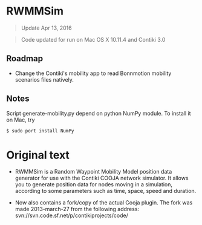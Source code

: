 RWMMSim
=====================

> Update Apr 13, 2016

> Code updated for run on Mac OS X 10.11.4 and Contiki 3.0

## Roadmap
* Change the Contiki's mobility app to read Bonnmotion mobility scenarios files natively.

## Notes
Script generate-mobility.py depend on python NumPy module. To install it on Mac, try

``` bash
$ sudo port install NumPy
``` 

# Original text

* RWMMSim is a Random Waypoint Mobility Model position data generator for use with
the Contiki COOJA network simulator. It allows you to generate position data for
nodes moving in a simulation, according to some parameters such as time, space, 
speed and duration.

* Now also contains a fork/copy of the actual Cooja plugin. The fork was made 2013-march-27
  from the following address:
  svn://svn.code.sf.net/p/contikiprojects/code/
